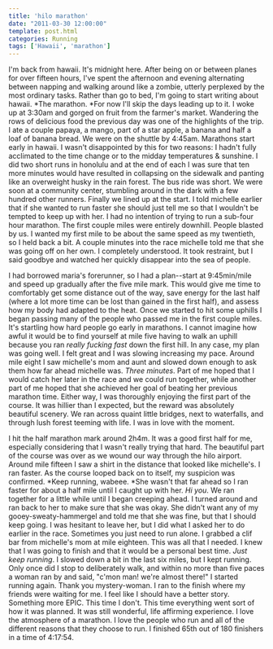 ```yaml
---
title: 'hilo marathon'
date: "2011-03-30 12:00:00"
template: post.html
categories: Running
tags: ['Hawaii', 'marathon']
---
```


I'm back from hawaii. It's midnight here. After being on or between planes for over fifteen hours, I've spent the afternoon and evening alternating between napping and walking around like a zombie, utterly perplexed by the most ordinary tasks. Rather than go to bed, I'm going to start writing about hawaii. *The marathon. *For now I'll skip the days leading up to it. I woke up at 3:30am and gorged on fruit from the farmer's market. Wandering the rows of delicious food the previous day was one of the highlights of the trip. I ate a couple papaya, a mango, part of a star apple, a banana and half a loaf of banana bread. We were on the shuttle by 4:45am. Marathons start early in hawaii. I wasn't disappointed by this for two reasons: I hadn't fully acclimated to the time change or to the midday temperatures & sunshine. I did two short runs in honolulu and at the end of each I was sure that ten more minutes would have resulted in collapsing on the sidewalk and panting like an overweight husky in the rain forest. The bus ride was short. We were soon at a community center, stumbling around in the dark with a few hundred other runners. Finally we lined up at the start. I told michelle earlier that if she wanted to run faster she should just tell me so that I wouldn't be tempted to keep up with her. I had no intention of trying to run a sub-four hour marathon. The first couple miles were entirely downhill. People blasted by us. I wanted my first mile to be about the same speed as my twentieth, so I held back a bit. A couple minutes into the race michelle told me that she was going off on her own. I completely understood. It took restraint, but I said goodbye and watched her quickly disappear into the sea of people.  
  
I had borrowed maria's forerunner, so I had a plan--start at 9:45min/mile and speed up gradually after the five mile mark. This would give me time to comfortably get some distance out of the way, save energy for the last half (where a lot more time can be lost than gained in the first half), and assess how my body had adapted to the heat. Once we started to hit some uphills I began passing many of the people who passed me in the first couple miles. It's startling how hard people go early in marathons. I cannot imagine how awful it would be to find yourself at mile five having to walk an uphill because you ran *really fucking fast* down the first hill. In any case, my plan was going well. I felt great and I was slowing increasing my pace. Around mile eight I saw michelle's mom and aunt and slowed down enough to ask them how far ahead michelle was. *Three minutes*. Part of me hoped that I would catch her later in the race and we could run together, while another part of me hoped that she achieved her goal of beating her previous marathon time. Either way, I was thoroughly enjoying the first part of the course. It was hillier than I expected, but the reward was absolutely beautiful scenery. We ran across quaint little bridges, next to waterfalls, and through lush forest teeming with life. I was in love with the moment.  
  
I hit the half marathon mark around 2h4m. It was a good first half for me, especially considering that I wasn't really trying that hard. The beautiful part of the course was over as we wound our way through the hilo airport. Around mile fifteen I saw a shirt in the distance that looked like michelle's. I ran faster. As the course looped back on to itself, my suspicion was confirmed. *Keep running, wabeee. *She wasn't that far ahead so I ran faster for about a half mile until I caught up with her. *Hi you*. We ran together for a little while until I began creeping ahead. I turned around and ran back to her to make sure that she was okay. She didn't want any of my gooey-sweaty-hammergel and told me that she was fine, but that I should keep going. I was hesitant to leave her, but I did what I asked her to do earlier in the race. Sometimes you just need to run alone. I grabbed a clif bar from michelle's mom at mile eighteen. This was all that I needed. I knew that I was going to finish and that it would be a personal best time. *Just keep running*. I slowed down a bit in the last six miles, but I kept running. Only once did I stop to deliberately walk, and within no more than five paces a woman ran by and said, "c'mon man! we're almost there!" I started running again. Thank you mystery-woman. I ran to the finish where my friends were waiting for me. I feel like I should have a better story. Something more EPIC. This time I don't. This time everything went sort of how it was planned. It was still wonderful, life affirming experience. I love the atmosphere of a marathon. I love the people who run and all of the different reasons that they choose to run. I finished 65th out of 180 finishers in a time of 4:17:54.